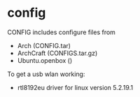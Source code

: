 # config

CONFIG includes configure files from

* Arch (CONFIG.tar)
* ArchCraft (CONFIGS.tar.gz)
* Ubuntu.openbox ()

To get a usb wlan working:
* rtl8192eu driver for linux version 5.2.19.1
